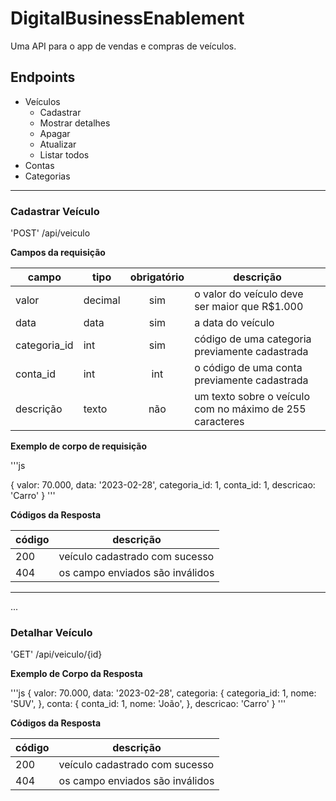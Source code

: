 # DigitalBusinessEnablement

Uma API para o app de vendas e compras de veículos.

## Endpoints

- Veículos
    - Cadastrar
    - Mostrar detalhes
    - Apagar
    - Atualizar
    - Listar todos
- Contas
- Categorias

---

### Cadastrar Veículo

'POST' /api/veiculo

**Campos da requisição**

| campo | tipo | obrigatório | descrição
|-------|------|:-------------:|--------
| valor | decimal | sim      | o valor do veículo deve ser maior que R$1.000
| data  | data | sim         | a data do veículo
| categoria_id | int | sim | código de uma categoria previamente cadastrada
| conta_id | int | int | o código de uma conta previamente cadastrada
| descrição | texto | não | um texto sobre o veículo com no máximo de 255 caracteres

**Exemplo de corpo de requisição**

'''js

{
    valor: 70.000,
    data: '2023-02-28',
    categoria_id: 1,
    conta_id: 1,
    descricao: 'Carro'
}
'''

**Códigos da Resposta**

| código | descrição
|-|-
| 200 | veículo cadastrado com sucesso
| 404 | os campo enviados são inválidos

---

...
### Detalhar Veículo

'GET' /api/veiculo/{id}

**Exemplo de Corpo da Resposta**

'''js
{
    valor: 70.000,
    data: '2023-02-28',
    categoria: {
        categoria_id: 1,
        nome: 'SUV',
    },
    conta: {
        conta_id: 1,
        nome: 'João',
    },
    descricao: 'Carro'
}
'''

**Códigos da Resposta**

| código | descrição
|-|-
| 200 | veículo cadastrado com sucesso
| 404 | os campo enviados são inválidos
